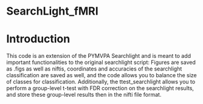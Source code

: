 # SearchLight_fMRI

# Introduction

This code is an extension of the PYMVPA Searchlight and is meant to add important functionalities to the original searchlight script:
Figures are saved as .figs as well as niftis, coordinates and accuracies of the searchlight classification are saved as well, and the code 
allows you to balance the size of classes for classification. Additionally, the ttest_searchlight allows you to perform a group-level t-test 
with FDR correction on the searchlight results, and store these group-level results then in the nifti file format.
